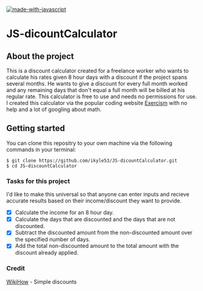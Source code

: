 [![made-with-javascript](https://img.shields.io/badge/Made%20with-JavaScript-1f425f.svg)](https://www.javascript.com)
# JS-dicountCalculator

## About the project  

This is a discount calculator created for a freelance worker who wants to calculate his rates given 8 hour days with a discount if the project spans several months. He wants to give a discount for every full month worked and any remaining days that don't equal a full month will be billed at his regular rate. This calculator is free to use and needs no permissions for use. I created this calculator via the popular coding website [Exercism](https://exercism.org/dashboard) with no help and a lot of googling about math.

## Getting started  

You can clone this repositry to your own machine via the following commands in your terminal:  

```
$ git clone https://github.com/ikyle53/JS-dicountCalculator.git  
$ cd JS-discountCalculator
```


### Tasks for this project  

I'd like to make this universal so that anyone can enter inputs and recieve accurate results based on their income/discount they want to provide.

- [x] Calculate the income for an 8 hour day.
- [x] Calculate the days that are discounted and the days that are not discounted.
- [x] Subtract the discounted amount from the non-discounted amount over the specified number of days.
- [x] Add the total non-discounted amount to the total amount with the discount already applied.  

### Credit

[WikiHow](https://www.wikihow.com/Calculate-a-Discount) - Simple discounts




